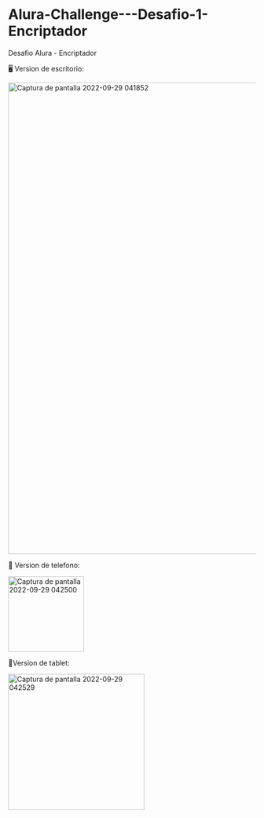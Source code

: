 # Alura-Challenge---Desafio-1-Encriptador
Desafio Alura - Encriptador

🖥️ Version de escritorio: 

<img width="960" alt="Captura de pantalla 2022-09-29 041852" src="https://user-images.githubusercontent.com/114376514/192993399-915c3e4a-e88f-4e14-8249-2dfed7db41f5.png">

🤳 Version de telefono:

<img width="154" alt="Captura de pantalla 2022-09-29 042500" src="https://user-images.githubusercontent.com/114376514/192994635-0277175d-dfb1-47eb-a439-63323754b9c9.png">

📱Version de tablet:

<img width="277" alt="Captura de pantalla 2022-09-29 042529" src="https://user-images.githubusercontent.com/114376514/192994692-d0eb674a-f236-4de5-8a0d-b413a85017ea.png">


